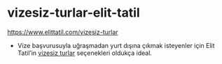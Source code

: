 # vizesiz-turlar-elit-tatil
https://www.elittatil.com/vizesiz-turlar


- Vize başvurusuyla uğraşmadan yurt dışına çıkmak isteyenler için Elit Tatil’in [vizesiz turlar](https://www.elittatil.com/vizesiz-turlar) seçenekleri oldukça ideal.
